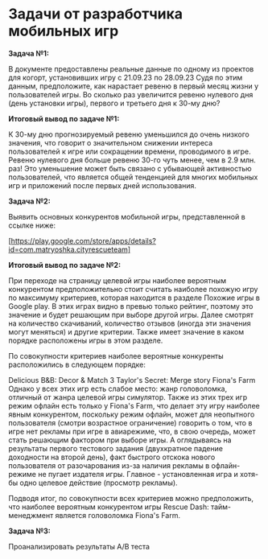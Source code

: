 # Задачи от разработчика мобильных игр

**Задача №1:**

В документе предоставлены реальные данные по одному из проектов для когорт, установивших игру с 21.09.23 по 28.09.23 Судя по этим данным, предположите, как нарастает ревеню в первый месяц жизни у пользователей игры. Во сколько раз увеличится ревеню нулевого дня (день установки игры), первого и третьего дня к 30-му дню?

**Итоговый вывод по задаче №1:**

К 30-му дню прогнозируемый ревеню уменьшился до очень низкого значения, что говорит о значительном снижении интереса пользователей к игре или сокращении времени, проводимого в игре. Ревеню нулевого дня больше ревеню 30-го чуть менее, чем в 2.9 млн. раз!
Это уменьшение может быть связано с убывающей активностью пользователей, что является общей тенденцией для многих мобильных игр и приложений после первых дней использования.

**Задача №2:**

Выявить основных конкурентов мобильной игры, представленной в ссылке ниже:

[https://play.google.com/store/apps/details?id=com.matryoshka.cityrescueteam]

**Итоговый вывод по задаче №2:**

При переходе на страницу целевой игры наиболее вероятным конкурентом предположительно стоит считать наиболее похожую игру по максимуму критериев, которая находится в разделе Похожие игры в Google play. В этих играх видно в превью только рейтинг, поэтому это значение и будет решающим при выборе другой игры. Далее смотрят на количество скачиваний, количество отзывов (иногда эти значения могут меняться) и другие критерии. Также имеет значение в каком порядке расположены игры в этом разделе.

По совокупности критериев наиболее вероятные конкуренты расположились в следующем порядке:

Delicious B&B: Decor & Match 3
Taylor's Secret: Merge story
Fiona's Farm
Однако у всех этих игр есть слабое место: жанр головоломка, отличный от жанра целевой игры симулятор. Также из этих трех игр режим офлайн есть только у Fiona's Farm, что делает эту игру наиболее явным конкурентом, поскольку режим офлайн, может для неопытного пользователя (смотри возрастное ограничение) говорить о том, что в игре нет рекламы при игре в авиарежиме, что, в свою очередь, может стать решающим фактором при выборе игры. А оглядываясь на результаты первого тестового задания (двухкратное падение доходности на второй день), факт быстрого отскока нового пользователя от разочарования из-за наличия рекламы в офлайн-режиме не пугает издателя игры. Главное - установленная игра и хотя-бы одно целевое действие (просмотр рекламы).

Подводя итог, по совокупности всех критериев можно предположить, что наиболее вероятным конкурентом игры Rescue Dash: тайм-менеджмент является головоломка Fiona's Farm.

**Задача №3:**

Проанализировать результаты А/В теста

